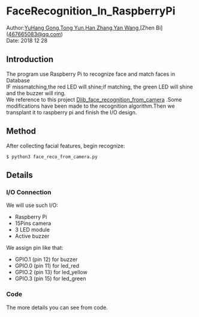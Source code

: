 # FaceRecognition_In_RaspberryPi
Author:[YuHang Gong](759076276@qq.com),[Tong Yun](1325695163@qq.com),[Han Zhang](1714402938@qq.com),[Yan Wang](dieqi317@gmail.com),[Zhen Bi] (467665083@qq.com) <br>
Date: 2018 12 28 <br>
## Introduction
The program use Raspberry Pi to recognize face and match faces in Database <br>
IF missmatching,the red LED will shine;if matching, the green LED will shine and  the buzzer will ring. <br>
We reference to this project [Dlib_face_recognition_from_camera](https://github.com/coneypo/Dlib_face_recognition_from_camera ) .Some modifications have been made to the recognition algorithm.Then we transplant it to raspberry pi and finish the I/O design.

## Method
After collecting facial features, begin recognize:
```
$ python3 face_reco_from_camera.py
```

## Details
### I/O Connection
We will use such I/O:

- Raspberry Pi
- 15Pins camera
- 3 LED module
- Active buzzer

We assign pin like that:

- GPIO.1 (pin 12) for buzzer
- GPIO.0 (pin 11) for led_red
- GPIO.2 (pin 13) for led_yellow
- GPIO.3 (pin 15) for led_green

### Code
The more details you can see from code.


